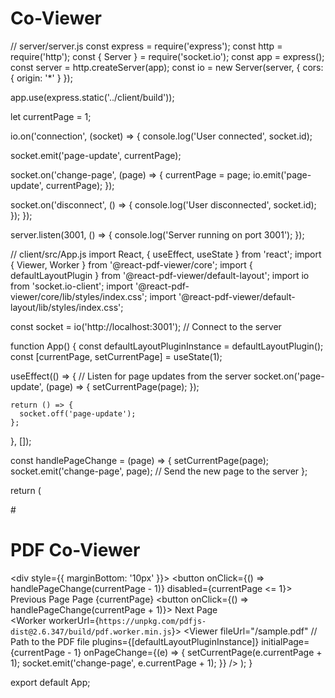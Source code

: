 # Co-Viewer
// server/server.js
const express = require('express');
const http = require('http');
const { Server } = require('socket.io');
const app = express();
const server = http.createServer(app);
const io = new Server(server, { cors: { origin: '*' } });


app.use(express.static('../client/build'));

let currentPage = 1;

io.on('connection', (socket) => {
  console.log('User connected', socket.id);

  
  socket.emit('page-update', currentPage);


  socket.on('change-page', (page) => {
    currentPage = page;
    io.emit('page-update', currentPage);
  });

  socket.on('disconnect', () => {
    console.log('User disconnected', socket.id);
  });
});


server.listen(3001, () => {
  console.log('Server running on port 3001');
});

// client/src/App.js
import React, { useEffect, useState } from 'react';
import { Viewer, Worker } from '@react-pdf-viewer/core';
import { defaultLayoutPlugin } from '@react-pdf-viewer/default-layout';
import io from 'socket.io-client';
import '@react-pdf-viewer/core/lib/styles/index.css';
import '@react-pdf-viewer/default-layout/lib/styles/index.css';

const socket = io('http://localhost:3001'); // Connect to the server

function App() {
  const defaultLayoutPluginInstance = defaultLayoutPlugin();
  const [currentPage, setCurrentPage] = useState(1);

  useEffect(() => {
    // Listen for page updates from the server
    socket.on('page-update', (page) => {
      setCurrentPage(page);
    });

    return () => {
      socket.off('page-update');
    };
  }, []);

  const handlePageChange = (page) => {
    setCurrentPage(page);
    socket.emit('change-page', page); // Send the new page to the server
  };

  return (
    <div className="App">
     # <h1>PDF Co-Viewer</h1>
      <div style={{ marginBottom: '10px' }}>
        <button onClick={() => handlePageChange(currentPage - 1)} disabled={currentPage <= 1}>
          Previous Page
        </button>
        <span> Page {currentPage} </span>
        <button onClick={() => handlePageChange(currentPage + 1)}>
          Next Page
        </button>
      </div>
      <Worker workerUrl={`https://unpkg.com/pdfjs-dist@2.6.347/build/pdf.worker.min.js`}>
        <Viewer
          fileUrl="/sample.pdf" // Path to the PDF file
          plugins={[defaultLayoutPluginInstance]}
          initialPage={currentPage - 1}
          onPageChange={(e) => {
            setCurrentPage(e.currentPage + 1);
            socket.emit('change-page', e.currentPage + 1);
          }}
        />
      </Worker>
    </div>
  );
}

export default App;

